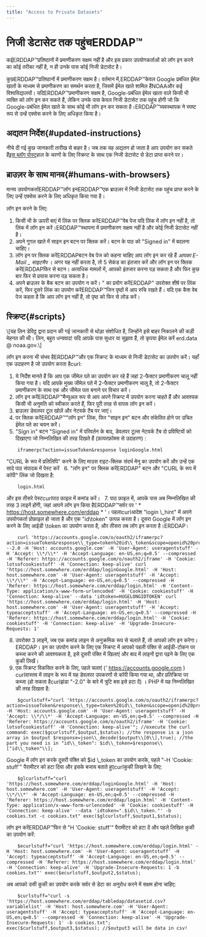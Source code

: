 ```yaml
---
title: "Access to Private Datasets"
---
```

# निजी डेटासेट तक पहुंचERDDAP™

कईERDDAP™प्रतिष्ठानों में प्रमाणीकरण सक्षम नहीं है और इस प्रकार उपयोगकर्ताओं को लॉग इन करने का कोई तरीका नहीं है, न ही उनके पास कोई निजी डेटासेट है।

कुछERDDAP™प्रतिष्ठानों में प्रमाणीकरण सक्षम है। वर्तमान में,ERDDAP™केवल Google प्रबंधित ईमेल खातों के माध्यम से प्रमाणीकरण का समर्थन करता है, जिसमें ईमेल खाते शामिल हैंNOAAऔर कई विश्वविद्यालयों। यदिERDDAP™प्रमाणीकरण सक्षम है, Google-प्रबंधित ईमेल खाता वाले किसी भी व्यक्ति को लॉग इन कर सकते हैं, लेकिन उनके पास केवल निजी डेटासेट तक पहुंच होगी जो कि Google-प्रबंधित ईमेल खाते के साथ कोई भी लॉग इन कर सकता है।ERDDAP™व्यवस्थापक ने स्पष्ट रूप से उन्हें एक्सेस करने के लिए अधिकृत किया है।

## अद्यतन निर्देश{#updated-instructions} 

नीचे दी गई कुछ जानकारी तारीख से बाहर है। जब तक यह अद्यतन हो जाता है आप उपयोग कर सकते हैं[इस ब्लॉग पोस्ट](https://shospital.github.io/blog/posts/blog-post/erddap_private_dataset.html)हाल के चरणों के लिए स्क्रिप्ट के साथ एक निजी डेटासेट से डेटा प्राप्त करने पर।

## ब्राउज़र के साथ मानव{#humans-with-browsers} 

मानव उपयोगकर्ताERDDAP™लॉग इनERDDAP™एक ब्राउज़र में निजी डेटासेट तक पहुंच प्राप्त करने के लिए उन्हें एक्सेस करने के लिए अधिकृत किया गया है।

लॉग इन करने के लिए:

1. किसी भी के ऊपरी बाएं में लिंक पर क्लिक करेंERDDAP™वेब पेज
यदि लिंक में लॉग इन नहीं है, तो लिंक में लॉग इन करें।ERDDAP™स्थापना में प्रमाणीकरण सक्षम नहीं है और कोई निजी डेटासेट नहीं है।
     
2. अपने गूगल खाते में साइन इन बटन पर क्लिक करें।
बटन के पाठ को "Signed in" में बदलना चाहिए।
     
3. लॉग इन पर क्लिक करेंERDDAPबटन
वेब पेज को कहना चाहिए आप लॉग इन कर रहे हैं *आपका E-Mail _ साइटमैप* ।
अगर यह नहीं करता है, तो 5 सेकंड का इंतजार करें और लॉग इन पर क्लिक करेंERDDAPफिर से बटन।
अत्यधिक मामलों में, आपको इंतजार करना पड़ सकता है और फिर कुछ बार फिर से प्रयास करना पड़ सकता है।
     
4. अपने ब्राउज़र के बैक बटन का उपयोग न करें। " का प्रयोग करेंERDDAP" उपरोक्त शीर्ष पर लिंक करें, फिर दूसरे लिंक का उपयोग करेंERDDAP™जिन पृष्ठों में आप रुचि रखते हैं। यदि एक कैश वेब पेज कहता है कि आप लॉग इन नहीं हैं, तो पृष्ठ को फिर से लोड करें।
     

## स्क्रिप्ट{#scripts} 

\\[यह लिन डेविट्ट द्वारा प्रदान की गई जानकारी से थोड़ा संशोधित है, जिन्होंने इसे बाहर निकालने की कड़ी मेहनत की थी। लिन, बहुत धन्यवाद&#33;
यदि आपके पास सुधार या सुझाव हैं, तो कृपया ईमेल करें erd.data @ noaa.gov.\\]

लॉग इन करना भी संभव हैERDDAP™और एक स्क्रिप्ट के माध्यम से निजी डेटासेट का उपयोग करें। यहाँ एक उदाहरण है जो उपयोग करता हैcurl:

1. ये निर्देश मानते हैं कि आप एक जीमेल पते का उपयोग कर रहे हैं जहां 2-फैक्टर प्रमाणीकरण चालू नहीं किया गया है। यदि आपके मुख्य जीमेल पते में 2-फैक्टर प्रमाणीकरण चालू है, तो 2-फैक्टर प्रमाणीकरण के साथ एक और जीमेल पता बनाने पर विचार करें।
     
2. लॉग इन करेंERDDAP™मैन्युअल रूप से आप अपने स्क्रिप्ट में उपयोग करना चाहते हैं और आवश्यक किसी भी अनुमति को स्वीकार करते हैं, फिर पूरी तरह से वापस लॉग इन करें।
     
3. ब्राउज़र डेवलपर टूल खोलें और नेटवर्क टैब पर जाएं।
     
4. पर क्लिक करेंERDDAP™"लॉग इन" लिंक, फिर "साइन इन" बटन और संकेतित होने पर उचित ईमेल पते का चयन करें।
     
5. "Sign in" बटन "Signed in" में परिवर्तन के बाद, डेवलपर टूल्स नेटवर्क टैब दो प्रविष्टियों को दिखाएगा जो निम्नलिखित की तरह दिखते हैं (फ़ायरफ़ॉक्स से उदाहरण) :
```
    iframerpc?action=issueToken&response loginGoogle.html  
```
"CURL के रूप में प्रतिलिपि" करने के लिए माउस राइट-क्लिक संदर्भ मेनू का उपयोग करें और उन्हें एक सादे पाठ संपादक में पेस्ट करें
     
6. "लॉग इन" पर क्लिक करेंERDDAP" बटन और "CURL के रूप में कॉपी" लिंक जो दिखता है:
```
    login.html  
```
और इस तीसरे पेस्टcurlपाठ फ़ाइल में कमांड करें।
     
7. पाठ फ़ाइल में, आपके पास अब निम्नलिखित की तरह 3 लाइनें होंगी, जहां आपने लॉग इन किया हैERDDAP™सर्वर पर ' * https://host.somewhere.com/erddap * '। पहलाcurlआदेश "login \\_hint" में अपने उपयोगकर्ता प्रोफ़ाइल हो जाता है और एक "id\token" उत्पन्न करता है। दूसरा Google में लॉग इन करने के लिए आईडी \token का उपयोग करता है, और तीसरा तब लॉग इन करता है।ERDDAP।
```
    curl 'https://accounts.google.com/o/oauth2/iframerpc?action=issueToken&response\\_type=token%20id\\_token&scope=openid%20profile%20email&client\\_id=ABCDEFG.apps.googleusercontent.com&login\\_hint=XXXXXXXXXX&ss\\_domain=https%3A%2F%2Fhost.somewhere.com&origin=https%3A%2F%2Fhost.somewhere.com' --2.0 -H 'Host: accounts.google.com' -H 'User-Agent: useragentstuff' -H 'Accept: \\*/\\*' -H 'Accept-Language: en-US,en;q=0.5' --compressed -H 'Referer: https://accounts.google.com/o/oauth2/iframe' -H 'Cookie: lotsofcookiestuff' -H 'Connection: keep-alive' curl 'https://host.somewhere.com/erddap/loginGoogle.html' -H 'Host: host.somewhere.com' -H 'User-Agent: useragentstuff' -H 'Accept: \\*/\\*' -H 'Accept-Language: en-US,en;q=0.5' --compressed -H 'Referer: https://host.somewhere.com/erddap/login.html' -H 'Content-Type: application/x-www-form-urlencoded' -H 'Cookie: cookiestuff' -H 'Connection: keep-alive' --data 'idtoken=HUGELONGIDTOKEN' curl 'https://host.somewhere.com/erddap/login.html' -H 'Host: host.somewhere.com' -H 'User-Agent: useragentstuff' -H 'Accept: typeacceptstuff' -H 'Accept-Language: en-US,en;q=0.5' --compressed -H 'Referer: https://host.somewhere.com/erddap/login.html' -H 'Cookie: cookiestuff' -H 'Connection: keep-alive' -H 'Upgrade-Insecure-Requests: 1'
```
    
8. उपरोक्त 3 लाइनें, जब एक कमांड लाइन से अनुक्रमिक रूप से चलाते हैं, तो आपको लॉग इन करेगा।ERDDAP। इन का उपयोग करने के लिए एक स्क्रिप्ट में आपको पहली पंक्ति से आईडी-टोकन पर कब्जा करने की आवश्यकता है, इसे दूसरी पंक्ति में खिलाएं और बाद में लाइनों द्वारा पढ़ने के लिए एक कुकी लिखें।
     
9. एक स्क्रिप्ट विकसित करने के लिए, पहले चलाएं (' https://accounts.google.com )  curlवास्तव में लाइन के रूप में यह डेवलपर उपकरणों से कॉपी किया गया था, और प्रतिक्रिया पर कब्जा (हो सकता हैcurlझंडा "-2.0" के बारे में त्रुटि बस इसे हटा दें) । PHP में यह निम्नलिखित की तरह दिखता है:
```
    $gcurlstuff="curl 'https://accounts.google.com/o/oauth2/iframerpc?action=issueToken&response\\_type=token%20id\\_token&scope=openid%20profile%20email&client\\_id=ABCDEFG.apps.googleusercontent.com&login\\_hint=XXXXXXXXXX&ss\\_domain=https%3A%2F%2Fhost.somewhere.com&origin=https%3A%2F%2Fhost.somewhere.com' -H 'Host: accounts.google.com' -H 'User-Agent: useragentstuff' -H 'Accept: \\*/\\*' -H 'Accept-Language: en-US,en;q=0.5' --compressed -H 'Referer: https://accounts.google.com/o/oauth2/iframe' -H 'Cookie: lotsofcookiestuff' -H 'Connection: keep-alive'"; //execute the curl command: exec($gcurlstuff,$output,$status); //the response is a json array in $output $response=json\\_decode($output\\[0\\],true); //the part you need is in "id\\_token": $id\\_token=$response\\["id\\_token"\\];
```
Google में लॉग इन करके दूसरी पंक्ति को $id \\_token का उपयोग करके, पहले "-H 'Cookie: stuff'" पैरामीटर को हटा दिया और इसके बजाय बताते हुएcurlकुकी लिखने के लिए:
```
    $glcurlstuff="curl 'https://host.somewhere.com/erddap/loginGoogle.html' -H 'Host: host.somewhere.com' -H 'User-Agent: useragentstuff' -H 'Accept: \\*/\\*' -H 'Accept-Language: en-US,en;q=0.5' --compressed -H 'Referer: https://host.somewhere.com/erddap/login.html' -H 'Content-Type: application/x-www-form-urlencoded' -H 'Cookie: cookiestuff' -H 'Connection: keep-alive' --data 'idtoken=".$id\\_token."' -b cookies.txt -c cookies.txt" exec($glcurlstuff,$output1,$status);
```
लॉग इन करेंERDDAP™फिर से "H 'Cookie: stuff'" पैरामीटर को हटा दें और पहले लिखित कुकी का उपयोग करें:
```
    $ecurlstuff="curl 'https://host.somewhere.com/erddap/login.html' -H 'Host: host.somewhere.com' -H 'User-Agent: useragentstuff' -H 'Accept: typeacceptstuff' -H 'Accept-Language: en-US,en;q=0.5' --compressed -H 'Referer: https://host.somewhere.com/erddap/login.html' -H 'Connection: keep-alive' -H 'Upgrade-Insecure-Requests: 1 -b cookies.txt"' exec($ecurlstuff,$output2,$status);
```
अब आपको उसी कुकी का उपयोग करके सर्वर से डेटा का अनुरोध करने में सक्षम होना चाहिए:
```
    $curlstuff="curl -s 'https://host.somewhere.com/erddap/tabledap/datasetid.csv?variablelist' -H 'Host: host.somewhere.com' -H 'User-Agent: useragentstuff' -H 'Accept: typeacceptstuff' -H 'Accept-Language: en-US,en;q=0.5' --compressed -H 'Connection: keep-alive' -H 'Upgrade-Insecure-Requests: 1' -b cookies.txt"; exec($curlstuff,$output3,$status); //$output3 will be data in csv!
```

